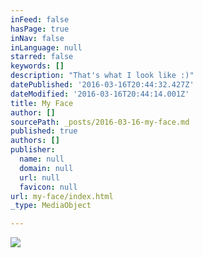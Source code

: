 ```yaml
---
inFeed: false
hasPage: true
inNav: false
inLanguage: null
starred: false
keywords: []
description: "That's what I look like :)"
datePublished: '2016-03-16T20:44:32.427Z'
dateModified: '2016-03-16T20:44:14.001Z'
title: My Face
author: []
sourcePath: _posts/2016-03-16-my-face.md
published: true
authors: []
publisher:
  name: null
  domain: null
  url: null
  favicon: null
url: my-face/index.html
_type: MediaObject

---
```

![](https://the-grid-user-content.s3-us-west-2.amazonaws.com/9c5f4aef-dbaa-4b62-baea-d8fc6162ebc4.jpg)
